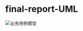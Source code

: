 # final-report-UML
![业务用例模型](https://github.com/BAGLE102/final-report-UML/blob/main/draw.io/%E5%9C%961-1%20%E6%A5%AD%E5%8B%99%E7%94%A8%E4%BE%8B%E6%A8%A1%E5%9E%8B.drawio)


